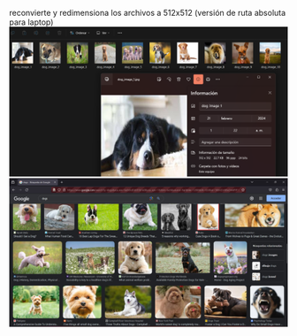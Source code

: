 reconvierte y redimensiona los archivos a 512x512 (versión de ruta absoluta para laptop)
![](https://github.com/davidruizduarte/SeleniumResizerFirefox/blob/main/selenium%20resizer%20512x512%20dogs%20.png) 
![](https://github.com/davidruizduarte/SeleniumResizerFirefox/blob/main/resizer%20512x512.jpg) 

